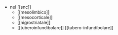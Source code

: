 - nel [[snc]]
	- [[mesolimbico]]
	- [[mesocorticale]]
	- [[nigrostriatale]]
	- [[tuberoinfundibolare]] [[tubero-infundibolare]]